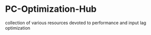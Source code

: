 # PC-Optimization-Hub
collection of various resources devoted to performance and input lag optimization
